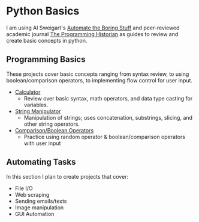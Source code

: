 # Python Basics
I am using Al Sweigart's [Automate the Boring Stuff](https://automatetheboringstuff.com/#toc) and peer-reviewed academic journal [The Programming Historian](http://programminghistorian.org/en/lessons/) as guides to review and create basic concepts in python.

## Programming Basics
These projects cover basic concepts ranging from syntax review, to using boolean/comparison operators, to implementing flow control for user input.

* [Calculator](Python-Basics/1-Programming-Basics/Calculator.py)
  - Review over basic syntax, math operators, and data type casting for variables.
* [String Manipulator](Python-Basics/1-Programming-Basics/StringManipulation.py)
  - Manipulation of strings; uses concatenation, substrings, slicing, and other string operators.
* [Comparison/Boolean Operators](Python-Basics/1-Programming-Basics/Comparison.py)
  - Practice using random operator & boolean/comparison operators with user input

## Automating Tasks
In this section I plan to create projects that cover:
- File I/O
- Web scraping
- Sending emails/texts
- Image manipulation
- GUI Automation
